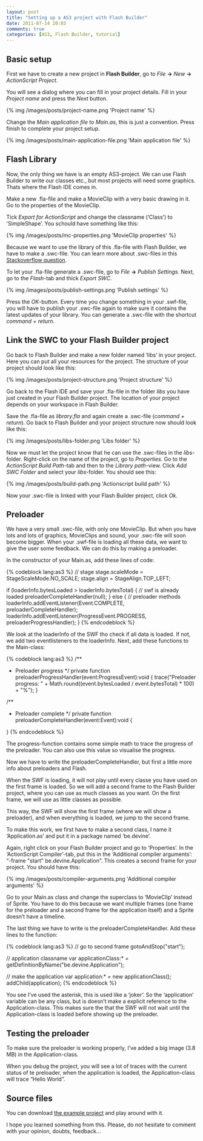 ```yaml
---
layout: post
title: "Setting up a AS3 project with Flash Builder"
date: 2011-07-14 20:03
comments: true
categories: [AS3, Flash Builder, tutorial]
---
```


## Basic setup
First we have to create a new project in __Flash Builder__, go to _File_ __→__ _New_ __→__ _ActionScript Project_.

You will see a dialog where you can fill in your project details. Fill in your _Project name_ and press the _Next_ button.

{% img /images/posts/project-name.png 'Project name' %}

Change the _Main application file_ to _Main.as_, this is just a convention. Press finish to complete your project setup.

{% img /images/posts/main-application-file.png 'Main application file' %}

## Flash Library
Now, the only thing we have is an empty AS3-project. We can use Flash Builder to write our classes etc., but most projects will need some graphics. Thats where the Flash IDE comes in.

Make a new .fla-file and make a MovieClip with a very basic drawing in it. Go to the properties of the MovieClip.

Tick _Export for ActionScript_ and change the classname (‘Class’) to 'SimpleShape’. You schould have something like this:

{% img /images/posts/mc-properties.png 'MovieClip properties' %}

Because we want to use the library of this .fla-file with Flash Builder, we have to make a .swc-file. You can learn more about .swc-files in this [Stackoverflow question](http://stackoverflow.com/questions/1340866/what-is-a-flash-swc-file-and-how-is-it-used "Stackoverflow question, what is swc and how is it used").

To let your .fla-file generate a .swc-file, go to _File_ __→__ _Publish Settings_. Next, go to the _Flash_-tab and thick _Export SWC_.

{% img /images/posts/publish-settings.png 'Publish settings' %}

Press the _OK_-button. Every time you change something in your .swf-file, you will have to publish your .swc-file again to make sure it contains the latest updates of your library. You can generate a .swc-file with the shortcut _command + return_.

## Link the SWC to your Flash Builder project
Go back to Flash Builder and make a new folder named ‘libs’ in your project. Here you can put all your resources for the project. The structure of your project should look like this:

{% img /images/posts/project-structure.png 'Project structure' %}

Go back to the Flash IDE and save your .fla-file in the folder _libs_ you have just created in your Flash Builder project. The location of your project depends on your workspace in Flash Builder.

Save the .fla-file as _library.fla_ and again create a .swc-file (_command + return_). Go back to Flash Builder and your project structure now should look like this:

{% img /images/posts/libs-folder.png 'Libs folder' %}

Now we must let the project know that he can use the .swc-files in the _libs_-folder. Right-click on the name of the project, go to _Properties_. Go to the _ActionScript Build Path_-tab and then to the _Library path_-view. Click _Add SWC Folder_ and select your _libs_-folder. You should see this:

{% img /images/posts/build-path.png 'Actionscript build path' %}

Now your .swc-file is linked with your Flash Builder project, click _Ok_.

## Preloader
We have a very small .swc-file, with only one MovieClip. But when you have lots and lots of graphics, MovieClips and sound, your .swc-file will soon become bigger. When your .swf-file is loading all these data, we want to give the user some feedback. We can do this by making a preloader.

In the constructor of your Main.as, add these lines of code:

{% codeblock lang:as3 %}
// stage
stage.scaleMode = StageScaleMode.NO_SCALE;
stage.align = StageAlign.TOP_LEFT;

if (loaderInfo.bytesLoaded > loaderInfo.bytesTotal)
{
	// swf is already loaded
	preloaderCompleteHandler(null);
}
else
{
	// preloader methods
	loaderInfo.addEventListener(Event.COMPLETE, preloaderCompleteHandler);
	loaderInfo.addEventListener(ProgressEvent.PROGRESS, preloaderProgressHandler);
}
{% endcodeblock %}

We look at the loaderInfo of the SWF tho check if all data is loaded. If not, we add two eventlisteners to the loaderInfo. Next, add these functions to the Main-class:

{% codeblock lang:as3 %}
/**
 * Preloader progress
 */
private function preloaderProgressHandler(event:ProgressEvent):void
{
	trace("Preloader progress: " + Math.round((event.bytesLoaded / event.bytesTotal) * 100) + "%");
}

/**
 * Preloader complete
 */
private function preloaderCompleteHandler(event:Event):void
{

}
{% endcodeblock %}

The progress-function contains some simple math to trace the progress of the preloader. You can also use this value so visualise the progress.

Now we have to write the preloaderCompleteHandler, but first a little more info about preloaders and Flash.

When the SWF is loading, it will not play until every classe you have used on the first frame is loaded. So we will add a second frame to the Flash Builder project, where you can use as much classes as you want. On the first frame, we will use as little classes as possible.

This way, the SWF will show the first frame (where we will show a preloader), and when everything is loaded, we jump to the second frame.

To make this work, we first have to make a second class, I name it ‘Application.as’ and put it in a package named ‘be.devine’.

Again, right click on your Flash Builder project and go to ‘Properties’. In the ‘ActionScript Compiler’-tab, put this in the ‘Additional compiler arguments’: “-frame "start" be.devine.Application”. This creates a second frame for your project. You should have this:

{% img /images/posts/compiler-arguments.png 'Additional compiler arguments' %}

Go to your Main.as class and change the superclass to ‘MovieClip’ instead of Sprite. You have to do this because we want multiple frames (one frame for the preloader and a second frame for the application itself) and a Sprite doesn’t have a timeline.

The last thing we have to write is the preloaderCompleteHandler. Add these lines to the function:

{% codeblock lang:as3 %}
// go to second frame
gotoAndStop("start");

// application classname
var applicationClass:* = getDefinitionByName("be.devine.Application");

// make the application
var application:* = new applicationClass();
addChild(application);
{% endcodeblock %}

You see I’ve used the asterisk, this is used like a ‘joker’. So the ‘application’ variable can be any class, but is doesn’t make a explicit reference to the Application-class. This makes sure the that the SWF will not wait until the Application-class is loaded before showing up the preloader.

## Testing the preloader
To make sure the preloader is working properly, I’ve added a big image (3.8 MB) in the Application-class.

When you debug the project, you will see a lot of traces with the current status of te preloader, when the application is loaded, the Application-class will trace “Hello World”.

## Source files

You can download [the example project](/downloads/MyFirstActionscriptProject.zip) and play around with it.

I hope you learned something from this. Please, do not hesitate to comment with your opinion, doubts, feedback...
